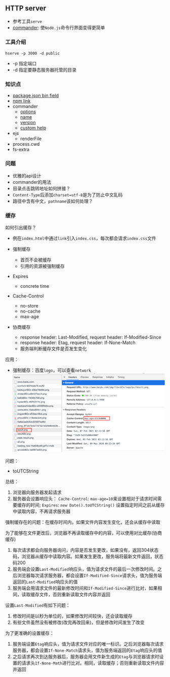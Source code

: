 ## HTTP server

* 参考工具`serve`
* [commander](https://github.com/tj/commander.js/): 使`Node.js`命令行界面变得更简单

### 工具介绍

```shell
hserve -p 3000 -d public
```

* -p 指定端口
* -d 指定要静态服务器托管的目录

### 知识点

* [package.json bin field](https://docs.npmjs.com/cli/v7/configuring-npm/package-json#bin)
* [npm link](https://docs.npmjs.com/cli/v6/commands/npm-link)
* commander
  * [options](https://github.com/tj/commander.js/#common-option-types-boolean-and-value)
  * [name](https://github.com/tj/commander.js/#usage-and-name)
  * [version](https://github.com/tj/commander.js/#version-option)
  * [custom help](https://github.com/tj/commander.js/#custom-help)
* ejs
  * renderFile
* process.cwd
* fs-extra

### 问题

* 优雅的api设计
* commander的用法
* 目录点击跳转地址如何拼接？
* `Content-Type`后添加`charset=utf-8`是为了防止中文乱码
* 路径中含有中文，`pathname`该如何处理？

### 缓存

如何引出缓存？

* 例在`index.html`中通过`link`引入`index.css`，每次都会请求`index.css`文件


* 强制缓存
  * 首页不会被缓存
  * 引用的资源被强制缓存
* Expires
  * concrete time
* Cache-Control
  * no-store
  * no-cache
  * max-age
* 协商缓存
  * response header: Last-Modified, request header: If-Modified-Since
  * response header: Etag, request header: If-None-Match
  * 服务端判断缓存文件是否发生变化

应用：

* 强制缓存：百度`logo`，可以查看`network`
  ![](https://raw.githubusercontent.com/wangkaiwd/drawing-bed/master/20210219143224.png)

问题：

* toUTCString

总结：

1. 浏览器向服务器发起请求
2. 服务器会设置响应头： `Cache-Control`: `max-age=10`来设置相对于请求时间需要缓存的时间; `Expires`: `new Date().toUTCString()`
   设置指定时间之前从缓存中读取内容，不再请求服务器

强制缓存在的问题：在缓存时间内，如果文件内容发生变化，还会从缓存中读取

为了能够在文件更改后，浏览器不再读取缓存中的内容，可以使用对比缓存(协商缓存)

1. 每次请求都会向服务器询问，内容是否发生更改，如果没有，返回304状态码，浏览器从缓存中读取内容。如果发生更改，服务端将最新文件返回，状态码200
2. 服务端会设置`Last-Modified`响应头，值为请求文件的最后一次修改时间。之后浏览器每次请求服务器，都会设置`If-Modified-Since`请求头，值为服务端返回的`Last-Modified`响应头的值
3. 服务端会用请求文件的最新修改时间和`If-Modified-Since`进行比对，如果相同，读取缓存文件，否则重新读取文件内容并返回

设置`Last-Modified`有如下问题：

1. 修改时间是以秒为单位的，如果修改时间较快，还会读取缓存
2. 有些文件虽然没有被修改(改完再改回来)，但是修改时间发生了改变

为了更准确的设置缓存：

1. 服务端设置`Etag`响应头，值为请求文件对应的唯一标识。之后浏览器每次请求服务器，都会设置`If-None-Match`请求头，值为服务端返回的`Etag`响应头的值
2. 之后请求再次到达服务器后，服务器会用文件新生成的`Etag`与浏览器请求时设置的请求头`If-None-Math`进行比对。相同，读取缓存；否则重新读取文件内容并返回
